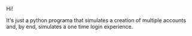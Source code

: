 Hi!

It's just a python programa that simulates a creation of multiple accounts and, by end, simulates a one time login experience.
